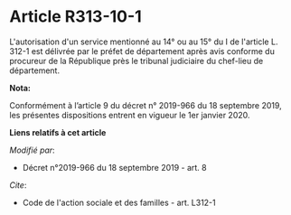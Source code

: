 # Article R313-10-1

L'autorisation d'un service mentionné au 14° ou au 15° du I de l'article L. 312-1 est délivrée par le préfet de département
après avis conforme du procureur de la République près le   tribunal judiciaire du chef-lieu de département.

**Nota:**

Conformément à l’article 9 du décret n° 2019-966 du 18 septembre 2019, les présentes dispositions entrent en vigueur le 1er
janvier 2020.

**Liens relatifs à cet article**

_Modifié par_:

  - Décret n°2019-966 du 18 septembre 2019 - art. 8

_Cite_:

  - Code de l'action sociale et des familles - art. L312-1
